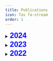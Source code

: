 ```yaml
---
title: Publications
icon: fas fa-stream
order: 1
---
```


<details>
<summary><b style="font-family: 'Arial'; color: blue; font-size: 24px;"> 2024 </b></summary>

<summary> <a href="https://aclanthology.org/2024.naacl-srw.17/"><b>A Meta-Learning Approach for Few-Shot Event Argument Extraction</b></a></summary>
<p><i>Aboubacar Tuo, Romaric Besançon, Olivier Ferret, Julien Tourille. JEP-TALN, 2024.</i></p>

<blockquote>
Few-shot learning techniques for Event Extraction are developed to alleviate the cost of data annotation. However, most studies on few-shot event extraction only focus on event trigger detection and no study has been proposed on argument extraction in a meta-learning context. In this paper, we investigate few-shot event argument extraction using prototypical networks, casting the task as a relation classification problem. Furthermore, we propose to enhance the relation embeddings by injecting syntactic knowledge into the model using graph convolutional networks. Our experimental results show that our proposed approach achieves strong performance on ACE 2005 in several few-shot configurations and highlight the importance of syntactic knowledge for this task.
</blockquote>

<summary> <a href="https://inria.hal.science/hal-04623011v1/document"><b>Extraction des arguments d'événements à partir de peu d'exemples par méta-apprentissage</b></a></summary>
<p><i>Aboubacar Tuo, Romaric Besançon, Olivier Ferret, Julien Tourille. JEP-TALN, 2024.</i></p>

<blockquote>
Les méthodes d'apprentissage avec peu d'exemples pour l'extraction d'événements sont développées pour réduire le coût d'annotation des données. Cependant, la plupart des études sur cette tâche se concentrent uniquement sur la détection des déclencheurs d'événements et aucune étude n'a été proposée sur l'extraction d'arguments dans un contexte de méta-apprentissage. Dans cet article, nous étudions l'extraction d'arguments d'événements avec peu d'exemples en exploitant des réseaux prototypiques et en considérant la tâche comme un problème de classification de relations. De plus, nous proposons d'améliorer les représentations des relations en injectant des connaissances syntaxiques dans le modèle par le biais de réseaux de convolution sur les graphes. Nos évaluations montrent que cette approche obtient de bonnes performances sur ACE 2005 dans plusieurs configurations avec peu d'exemples et soulignent l'importance des connaissances syntaxiques pour cette tâche.
</blockquote>

</details>


<details>
<summary><b style="font-family: 'Arial'; color: blue; font-size: 24px;"> 2023 </b></summary>
<!-- Ajoutez les publications de 2023 ici -->
</details>

<details>
<summary><b style="font-family: 'Arial'; color: blue; font-size: 24px;"> 2022 </b></summary>
<details>
<summary> <a href="https://link.springer.com/chapter/10.1007/978-3-031-08473-7_26"><b>Better Exploiting BERT for Few-shot Event Detection</b></a></summary>
<p><i>Aboubacar Tuo, Romaric Besançon, Olivier Ferret, Julien Tourille. NLDB, 2022.</i></p>

<blockquote>
Recent approaches for event detection rely on deep supervised learning, which requires large annotated corpora. Few-shot learning approaches, such as the meta-learning paradigm, can be used to address this issue. We focus in this paper on the use of prototypical networks with a BERT encoder for event detection. More specifically, we optimize the use of the information contained in the different layers of a pre-trained BERT model and show that simple strategies for combining BERT layers can outperform the current state-of-the-art for this task.
</blockquote>

<p><a href="mailto:aboubacar.tuo@cea.fr">ask me for free version</a></p>
</details>
<details>
<summary> <a href="https://hal.archives-ouvertes.fr/hal-03701491/file/3792.pdf"><b>Mieux utiliser BERT pour la détection d’évènements à partir de peu d’exemples</b></a></summary>
<p><i>Aboubacar Tuo, Romaric Besançon, Olivier Ferret, Julien tourille. TALN, 2022.</i></p>

<blockquote>
Les méthodes actuelles pour la détection d’évènements, qui s’appuient essentiellement sur l’apprentissage supervisé profond, s’avèrent très coûteuses en données annotées. Parmi les approches pourl’apprentissage à partir de peu de données, nous exploitons dans cet article le méta-apprentissage et l’utilisation de l’encodeur BERT pour cette tâche. Plus particulièrement, nous explorons plusieurs stratégies pour mieux exploiter les informations présentes dans les différentes couches d’un modèle BERT pré-entraîné et montrons que ces stratégies simples permettent de dépasser les résultats de l’état de l’art pour cette tâche en anglais.
</blockquote>
</details>

</details>